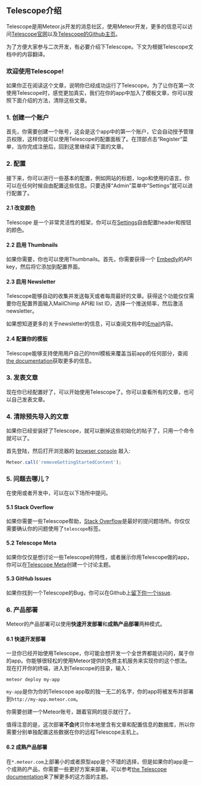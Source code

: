 

## Telescope介绍

Telescope是用Meteor.js开发的消息社区，使用Meteor开发，更多的信息可以访问[Telescope官网](http://www.telescopeapp.org/)以及[Telescope的Github主页](https://github.com/TelescopeJS/Telescope)。

为了方便大家参与二次开发，有必要介绍下Telescope。下文为根据Telescope文档中的内容翻译。

### 欢迎使用Telescope!

如果你正在阅读这个文章，说明你已经成功运行了Telescope。为了让你在第一次使用Telescope时，感觉更加真实，我们在你的app中加入了模板文章，你可以按照下面介绍的方法，清除这些文章。

### 1. 创建一个账户

首先，你需要创建一个账号，这会是这个app中的第一个账户，它会自动授予管理员权限，这样你就可以使用Telescope的配置面板了。在顶部点击“Register”菜单，当你完成注册后，回到这里继续读下面的文章。

### 2. 配置

接下来，你可以进行一些基本的配置，例如网站的标题，logo和使用的语言。你可以在任何时候自由配置这些信息。只要选择“Admin”菜单中“Settings”就可以进行配置了。

#### 2.1 改变颜色

Telescope 是一个非常灵活性的框架，你可以在[Settings](/settings)自由配置header和按钮的颜色。

#### 2.2 启用 Thumbnails

如果你需要，你也可以使用Thumbnails。首先，你需要获得一个 [Embedly](http://embed.ly)的API key，然后将它添加到配置界面。

#### 2.3 启用 Newsletter

Telescope能够自动的收集并发送每天或者每周最好的文章。获得这个功能仅仅需要你在配置界面输入MailChimp API和 list ID，选择一个推送频率，然后激活newsletter。

如果想知道更多的关于newsletter的信息，可以查阅文档中的[Email](http://www.telesc.pe/docs/packages/email/)内容。

#### 2.4 配置你的模板

Telescope能够支持使用用户自己的html模板来覆盖当前app的任何部分，查阅[the documentation](http://www.telesc.pe/docs/customizing/theming-telescope/)获取更多的信息。

### 3. 发表文章

现在你已经配置好了，可以开始使用Telescope了。你可以查看所有的文章，也可以自己发表文章。

### 4. 清除预先导入的文章

如果你已经安装好了Telescope，就可以删掉这些初始化的帖子了，只用一个命令就可以了。

首先登陆，然后打开浏览器的 [browser console](http://webmasters.stackexchange.com/questions/8525/how-to-open-the-javascript-console-in-different-browsers) 敲入:

```js
Meteor.call('removeGettingStartedContent');
```

### 5. 问题去哪儿？

在使用或者开发中，可以在以下场所中提问。

#### 5.1 Stack Overflow

如果你需要一些Telescope帮助，[Stack Overflow](http://stackoverflow.com/questions/tagged/telescope)是最好的提问题场所。你仅仅需要确认你的问题使用了`telescope`标签。

#### 5.2 Telescope Meta

如果你仅仅是想讨论一些Telescope的特性，或者展示你用Telescope做的app，你可以在[Telescope Meta](http://meta.telesc.pe)创建一个讨论主题。

#### 5.3 GitHub Issues

如果你找到一个Telescope的Bug，你可以在Github上[留下你一个issue](https://github.com/TelescopeJS/Telescope/issues).

### 6. 产品部署

Meteor的产品部署可以使用**快速开发部署**和**成熟产品部署**两种模式。

#### 6.1 快速开发部署

一旦你已经开始使用Telescope，你可能会想开发一个全世界都能访问的，属于你的app。你能够很轻松的使用Meteor提供的免费主机服务来实现你的这个想法。现在打开你的终端，进入到Telescope的目录，输入：
```
meteor deploy my-app
```

`my-app`是你为你的Telescope app取的独一无二的名字，你的app将被发布并部署到`http://my-app.meteor.com`。

你需要创建一个Meteor账号，跟着官网的提示就行了。

值得注意的是，这次部署**不会**拷贝你本地里含有文章和配置信息的数据库，所以你需要分别单独配置这些数据在你的远程Telescope主机上。

#### 6.2 成熟产品部署

在`*.meteor.com`上部署小的或者原型app是个不错的选择，但是如果你的app是一个成熟的产品，你需要一些更好方案来部署。可以参考[the Telescope documentation](http://www.telesc.pe/docs/getting-started/deploying/)来了解更多的这方面的主题。


